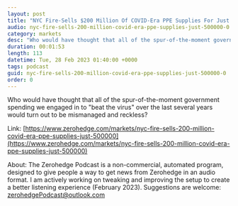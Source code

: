```yaml
---
layout: post
title: "NYC Fire-Sells $200 Million Of COVID-Era PPE Supplies For Just $500,000"
audio: nyc-fire-sells-200-million-covid-era-ppe-supplies-just-500000-0
category: markets
desc: "Who would have thought that all of the spur-of-the-moment government spending we engaged in to &quot;beat the virus&quot; over the last several years would turn out to be mismanaged and reckless?"
duration: 00:01:53
length: 113
datetime: Tue, 28 Feb 2023 01:40:00 +0000
tags: podcast
guid: nyc-fire-sells-200-million-covid-era-ppe-supplies-just-500000-0
order: 0
---
```

Who would have thought that all of the spur-of-the-moment government spending we engaged in to &quot;beat the virus&quot; over the last several years would turn out to be mismanaged and reckless?

Link: [https://www.zerohedge.com/markets/nyc-fire-sells-200-million-covid-era-ppe-supplies-just-500000](https://www.zerohedge.com/markets/nyc-fire-sells-200-million-covid-era-ppe-supplies-just-500000)

About: The Zerohedge Podcast is a non-commercial, automated program, designed to give people a way to get news from Zerohedge in an audio format.  I am actively working on tweaking and improving the setup to create a better listening experience (February 2023).  Suggestions are welcome: [zerohedgePodcast@outlook.com](mailto:zerohedgePodcast@outlook.com)